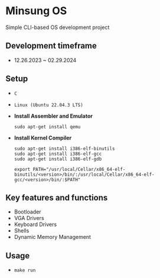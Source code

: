 # Minsung OS
Simple CLI-based OS development project

## Development timeframe
- 12.26.2023 ~ 02.29.2024

## Setup
- `C`
- `Linux (Ubuntu 22.04.3 LTS)`
- **Install Assembler and Emulator**
  ```
  sudo apt-get install qemu
  ```
- **Install Kernel Compiler**
  ```
  sudo apt-get install i386-elf-binutils
  sudo apt-get install i386-elf-gcc
  sudo apt-get install i386-elf-gdb
  ```

  ```
  export PATH="/usr/local/Cellar/x86_64-elf-binutils/<version>/bin/:/usr/local/Cellar/x86_64-elf-gcc/<version>/bin/:$PATH"
  ```
## Key features and functions
- Bootloader
- VGA Drivers
- Keyboard Drivers
- Shells
- Dynamic Memory Management

## Usage
- `make run`
